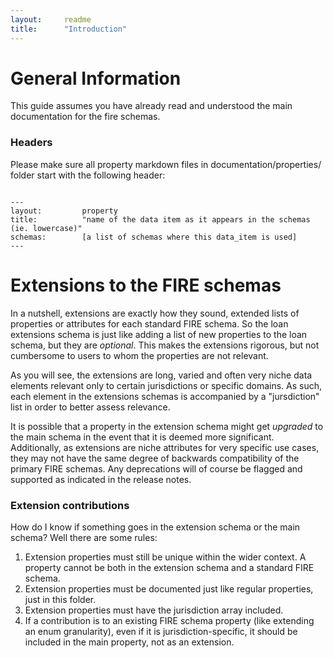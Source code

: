 ```yaml
---
layout:		readme
title:		"Introduction"
---
```


# General Information
This guide assumes you have already read and understood the main documentation for the fire schemas.

### Headers
Please make sure all property markdown files in documentation/properties/ folder start with the following header:

```

---
layout:			property
title:			"name of the data item as it appears in the schemas (ie. lowercase)"
schemas:		[a list of schemas where this data_item is used]
---

```

# Extensions to the FIRE schemas

In a nutshell, extensions are exactly how they sound, extended lists of properties or attributes for each standard FIRE schema. So the loan extensions schema is just like adding a list of new properties to the loan schema, but they are *optional*. This makes the extensions rigorous, but not cumbersome to users to whom the properties are not relevant. 

As you will see, the extensions are long, varied and often very niche data elements relevant only to certain jurisdictions or specific domains. As such, each element in the extensions schemas is accompanied by a "jursdiction" list in order to better assess relevance.

It is possible that a property in the extension schema might get *upgraded* to the main schema in the event that it is deemed more significant. Additionally, as extensions are niche attributes for very specific use cases, they may not have the same degree of backwards compatibility of the primary FIRE schemas. Any deprecations will of course be flagged and supported as indicated in the release notes.

### Extension contributions
How do I know if something goes in the extension schema or the main schema? Well there are some rules:
1. Extension properties must still be unique within the wider context. A property cannot be both in the extension schema and a standard FIRE schema.
2. Extension properties must be documented just like regular properties, just in this folder.
3. Extension properties must have the jurisdiction array included.
4. If a contribution is to an existing FIRE schema property (like extending an enum granularity), even if it is jurisdiction-specific, it should be included in the main property, not as an extension.


